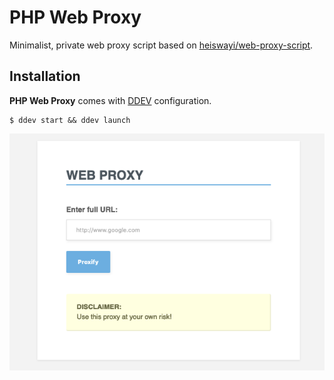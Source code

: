 # PHP Web Proxy

Minimalist, private web proxy script based on [heiswayi/web-proxy-script](https://github.com/heiswayi/web-proxy-script).

## Installation

**PHP Web Proxy** comes with [DDEV](https://www.ddev.com/) configuration.

````shell script
$ ddev start && ddev launch
````

![Screenshot](screenshot.png)
